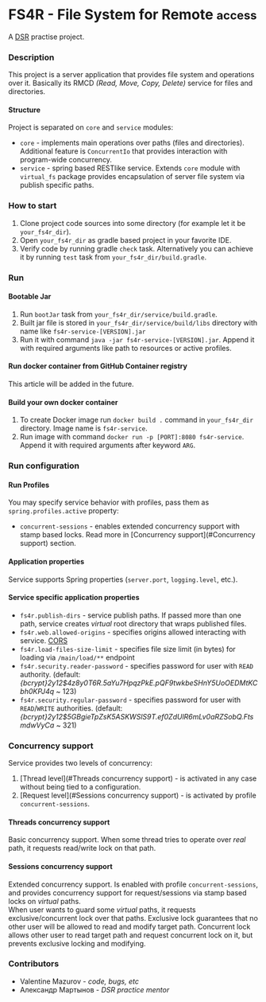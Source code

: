# FS4R - File System for Remote <small>access</small>

A [DSR](https://ru.dsr-corporation.com/) practise project.

### Description

This project is a server application that provides file system and operations over it. Basically its RMCD _(Read, Move,
Copy, Delete)_ service for files and directories.

#### Structure

Project is separated on `core` and `service` modules:

- `core` - implements main operations over paths (files and directories). Additional feature is `ConcurrentIo` that
  provides interaction with program-wide concurrency.
- `service` - spring based RESTlike service. Extends `core` module with `virtual_fs` package provides encapsulation of
  server file system via publish specific paths.

### How to start

1. Clone project code sources into some directory (for example let it be `your_fs4r_dir`).
2. Open `your_fs4r_dir` as gradle based project in your favorite IDE.
3. Verify code by running gradle `check` task. Alternatively you can achieve it by running `test` task
   from `your_fs4r_dir/build.gradle`.

### Run

#### Bootable Jar

1. Run `bootJar` task from `your_fs4r_dir/service/build.gradle`.
2. Built jar file is stored in `your_fs4r_dir/service/build/libs` directory with name like `fs4r-service-[VERSION].jar`
3. Run it with command `java -jar fs4r-service-[VERSION].jar`. Append it with required arguments like path to resources
   or active profiles.

#### Run docker container from GitHub Container registry

This article will be added in the future.

#### Build your own docker container

1. To create Docker image run `docker build .` command in `your_fs4r_dir` directory. Image name is `fs4r-service`.
2. Run image with command `docker run -p [PORT]:8080 fs4r-service`. Append it with required arguments after
   keyword `ARG`.

### Run configuration

#### Run Profiles

You may specify service behavior with profiles, pass them as `spring.profiles.active` property:

- `concurrent-sessions` - enables extended concurrency support with stamp based locks. Read more
  in [Concurrency support](#Concurrency support) section.

#### Application properties

Service supports Spring properties (`server.port`, `logging.level`, etc.).

#### Service specific application properties

- `fs4r.publish-dirs` - service publish paths. If passed more than one path, service creates _virtual_ root directory
  that wraps published files.
- `fs4r.web.allowed-origins` - specifies origins allowed interacting with
  service. [CORS](https://developer.mozilla.org/en-US/docs/Web/HTTP/CORS)
- `fs4r.load-files-size-limit` - specifies file size limit (in bytes) for loading via `/main/load/**` endpoint
- `fs4r.security.reader-password` - specifies password for user with `READ` authority.
  (default: _{bcrypt}$2y$12$4z8y0T6R.5aYu7HpqzPkE.pQF9twkbeSHnY5UoOEDMtKCbh0KPJ4q_ ~ 123)
- `fs4r.security.regular-password` - specifies password for user with `READ`/`WRITE` authorities.
  (default: _{bcrypt}$2y$12$5GBgieTpZsK5ASKWSlS9T.ef0ZdUlR6mLv0aRZSobQ.FtsmdwVyCa_ ~ 321)

### Concurrency support

Service provides two levels of concurrency:

1. [Thread level](#Threads concurrency support) - is activated in any case without being tied to a configuration.
2. [Request level](#Sessions concurrency support) - is activated by profile `concurrent-sessions`.

#### Threads concurrency support

Basic concurrency support. When some thread tries to operate over _real_ path, it requests read/write lock on that path.

#### Sessions concurrency support

Extended concurrency support. Is enabled with profile `concurrent-sessions`, and provides concurrency support for
request/sessions via stamp based locks on _virtual_ paths.  
When user wants to guard some _virtual_ paths, it requests exclusive/concurrent lock over that paths. Exclusive lock
guarantees that no other user will be allowed to read and modify target path. Concurrent lock allows other user to read
target path and request concurrent lock on it, but prevents exclusive locking and modifying.

### Contributors

- Valentine Mazurov - _code, bugs, etc_
- Александр Мартынов - _DSR practice mentor_

